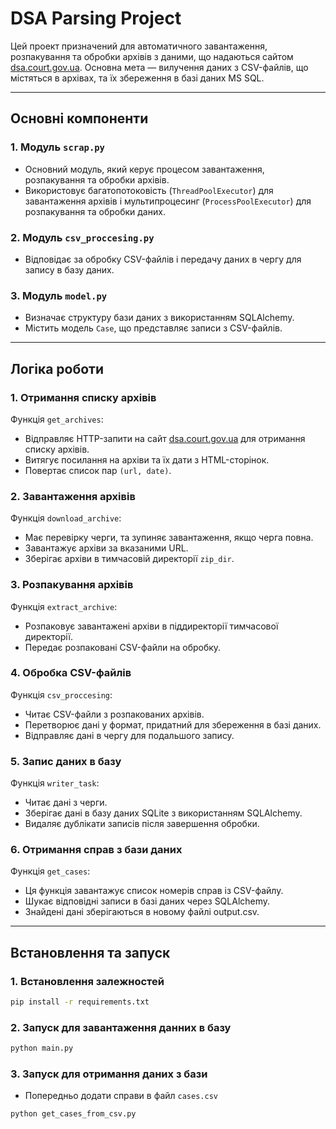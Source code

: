 # DSA Parsing Project

Цей проект призначений для автоматичного завантаження, розпакування та обробки архівів з даними, що надаються сайтом [dsa.court.gov.ua](https://dsa.court.gov.ua). Основна мета — вилучення даних з CSV-файлів, що містяться в архівах, та їх збереження в базі даних MS SQL.

---

## Основні компоненти

### 1. **Модуль `scrap.py`**
- Основний модуль, який керує процесом завантаження, розпакування та обробки архівів.
- Використовує багатопотоковість (`ThreadPoolExecutor`) для завантаження архівів і мультипроцесинг (`ProcessPoolExecutor`) для розпакування та обробки даних.

### 2. **Модуль `csv_proccesing.py`**
- Відповідає за обробку CSV-файлів і передачу даних в чергу для запису в базу даних.

### 3. **Модуль `model.py`**
- Визначає структуру бази даних з використанням SQLAlchemy.
- Містить модель `Case`, що представляє записи з CSV-файлів.

---

## Логіка роботи

### 1. **Отримання списку архівів**
Функція `get_archives`:
- Відправляє HTTP-запити на сайт [dsa.court.gov.ua](https://dsa.court.gov.ua) для отримання списку архівів.
- Витягує посилання на архіви та їх дати з HTML-сторінок.
- Повертає список пар `(url, date)`.

### 2. **Завантаження архівів**
Функція `download_archive`:
- Має перевірку черги, та зупиняє завантаження, якщо черга повна.
- Завантажує архіви за вказаними URL.
- Зберігає архіви в тимчасовій директорії `zip_dir`.

### 3. **Розпакування архівів**
Функція `extract_archive`:
- Розпаковує завантажені архіви в піддиректорії тимчасової директорії.
- Передає розпаковані CSV-файли на обробку.

### 4. **Обробка CSV-файлів**
Функція `csv_proccesing`:
- Читає CSV-файли з розпакованих архівів.
- Перетворює дані у формат, придатний для збереження в базі даних.
- Відправляє дані в чергу для подальшого запису.

### 5. **Запис даних в базу**
Функція `writer_task`:
- Читає дані з черги.
- Зберігає дані в базу даних SQLite з використанням SQLAlchemy.
- Видаляє дублікати записів після завершення обробки.

### 6. **Отримання справ з бази даних**
Функція `get_cases`:
- Ця функція завантажує список номерів справ із CSV-файлу.
- Шукає відповідні записи в базі даних через SQLAlchemy.
- Знайдені дані зберігаються в новому файлі output.csv.

---

## Встановлення та запуск

### 1. Встановлення залежностей
```bash
pip install -r requirements.txt
```

### 2. Запуск для завантаження данних в базу
```bash
python main.py
```

### 3. Запуск для отримання даних з бази
- Попередньо додати справи в файл `cases.csv`
```bash
python get_cases_from_csv.py
```
